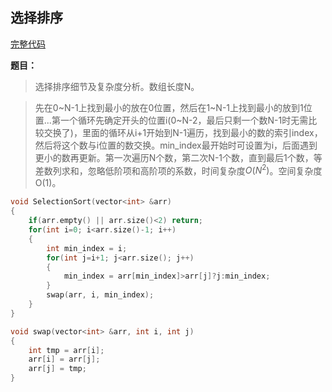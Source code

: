 ## 选择排序
[完整代码]()

**题目：**
> 选择排序细节及复杂度分析。数组长度N。

> 先在0~N-1上找到最小的放在0位置，然后在1~N-1上找到最小的放到1位置...第一个循环先确定开头的位置i(0~N-2，最后只剩一个数N-1时无需比较交换了)，里面的循环从i+1开始到N-1遍历，找到最小的数的索引index，然后将这个数与i位置的数交换。min_index最开始时可设置为i，后面遇到更小的数再更新。第一次遍历N个数，第二次N-1个数，直到最后1个数，等差数列求和，忽略低阶项和高阶项的系数，时间复杂度$O(N^{2})$。空间复杂度O(1)。

```c++
void SelectionSort(vector<int> &arr)
{
    if(arr.empty() || arr.size()<2) return;
    for(int i=0; i<arr.size()-1; i++)
    {
        int min_index = i;
        for(int j=i+1; j<arr.size(); j++)
        {
            min_index = arr[min_index]>arr[j]?j:min_index;
        }
        swap(arr, i, min_index);
    }
}

void swap(vector<int> &arr, int i, int j)
{
    int tmp = arr[i];
    arr[i] = arr[j];
    arr[j] = tmp;
}
```